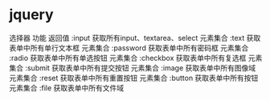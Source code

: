 # jquery

选择器 	功能 	返回值
:input 	获取所有input、textarea、select 	元素集合
:text 	获取表单中所有单行文本框 	元素集合
:password 	获取表单中所有密码框 	元素集合
:radio 	获取表单中所有单选按钮 	元素集合
:checkbox 	获取表单中所有复选框 	元素集合
:submit 	获取表单中所有提交按钮 	元素集合
:image 	获取表单中所有图像域 	元素集合
:reset 	获取表单中所有重置按钮 	元素集合
:button 	获取表单中所有按钮 	元素集合
:file 	获取表单中所有文件域 	
